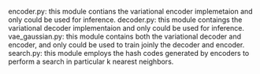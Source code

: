 encoder.py: this module contians the variational encoder implemetaion and only could be used for inference.
decoder.py: this module contaings the variational decoder implementaion and only could be used for inference.
vae_gaussian.py: this module contains both the variational decoder and encoder, and only could be used to train joinly the decoder and 
encoder.
search.py: this module employs the hash codes generated by encoders to perform a search in particular k nearest neighbors.

